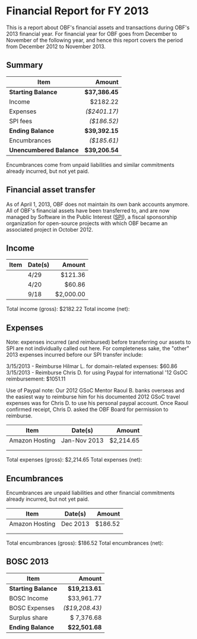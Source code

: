 # Financial Report for FY 2013

This is a report about OBF's financial assets and transactions during OBF's 2013 financial year. For financial year for OBF goes from December to November of the following year, and hence this report covers the period from December 2012 to November 2013.

## Summary

| Item                   | Amount         |
|------------------------|---------------:|
| **Starting Balance**   | **$37,386.45** |
| Income                 |   $2182.22   |
| Expenses               | _($2401.17)_ |
| SPI fees               | _($186.52)_ |
| **Ending Balance**     | **$39,392.15** |
| Encumbrances           | _($185.61)_ |
|**Unencumbered Balance**| **$39,206.54** |

Encumbrances come from unpaid liabilities and similar commitments already incurred, but not yet paid.

## Financial asset transfer

As of April 1, 2013, OBF does not maintain its own bank accounts anymore. All of OBF's financial assets have been transferred to, and are now managed by Software in the Public Interest ([SPI]), a fiscal sponsorship organization for open-source projects with which OBF became an associated project in October 2012.

## Income

| Item   | Date(s)  | Amount  |
|--------|----------|--------:|
|        |  4/29 |  $121.36 | 
|        |  4/20 |  $60.86 | 
|        |  9/18 |  $2,000.00 | 

Total income (gross): $2182.22
Total income (net):

## Expenses

Note: expenses incurred (and reimbursed) before transferring our assets to SPI are not
individually called out here. For completeness sake, the "other" 2013 expenses incurred
before our SPI transfer include:

3/15/2013 - Reimburse Hilmar L. for domain-related expenses: $60.86
3/15/2013 - Reimburse Chris D. for using Paypal for international '12 GsOC reimbursement: $1051.11

Use of Paypal note: Our 2012 GSoC Mentor Raoul B. banks overseas and the easiest way to
reimburse him for his documented 2012 GSoC travel expenses was for
Chris D. to use his personal paypal account. Once Raoul confirmed receipt,
Chris D. asked the OBF Board for permission to reimburse. 


| Item   | Date(s)  | Amount  |
|--------|----------|--------:|
| Amazon Hosting        | Jan-Nov 2013  | $2,214.65  |
|        |   |   |
|        |   |   |

Total expenses (gross):  $2,214.65
Total expenses (net):

## Encumbrances

Encumbrances are unpaid liabilities and other financial commitments already incurred, but not yet paid.

| Item   | Date(s)  | Amount  |
|--------|----------|--------:|
| Amazon Hosting        | Dec 2013  |   $186.52 | 
|        |   |   |
|        |   |   |

Total encumbrances (gross):  $186.52
Total encumbrances (net):

## BOSC 2013

| Item                 | Amount         |
|----------------------|---------------:|
| **Starting Balance** | **$19,213.61** |
| BOSC Income          |   $33,961.77  |
| BOSC Expenses        | _($19,208.43)_ |
| Surplus share        |   $ 7,376.68  |
| **Ending Balance**   | **$22,501.68** |

[SPI]: http://spi-inc.org
